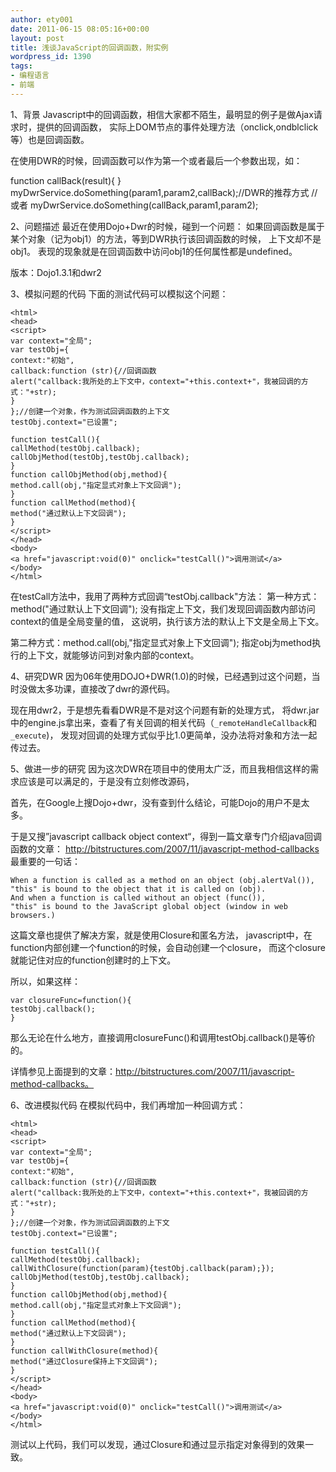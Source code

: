 ```yaml
---
author: ety001
date: 2011-06-15 08:05:16+00:00
layout: post
title: 浅谈JavaScript的回调函数，附实例
wordpress_id: 1390
tags:
- 编程语言
- 前端
---
```


1、背景
Javascript中的回调函数，相信大家都不陌生，最明显的例子是做Ajax请求时，提供的回调函数，
实际上DOM节点的事件处理方法（onclick,ondblclick等）也是回调函数。

在使用DWR的时候，回调函数可以作为第一个或者最后一个参数出现，如：

function callBack(result){
}
myDwrService.doSomething(param1,param2,callBack);//DWR的推荐方式
//或者
myDwrService.doSomething(callBack,param1,param2);


2、问题描述
最近在使用Dojo+Dwr的时候，碰到一个问题：
如果回调函数是属于某个对象（记为obj1）的方法，等到DWR执行该回调函数的时候，
上下文却不是obj1。
表现的现象就是在回调函数中访问obj1的任何属性都是undefined。

版本：Dojo1.3.1和dwr2

3、模拟问题的代码
下面的测试代码可以模拟这个问题：

```
<html>
<head>
<script>
var context="全局";
var testObj={
context:"初始",
callback:function (str){//回调函数
alert("callback:我所处的上下文中，context="+this.context+"，我被回调的方式："+str);
}
};//创建一个对象，作为测试回调函数的上下文
testObj.context="已设置";

function testCall(){
callMethod(testObj.callback);
callObjMethod(testObj,testObj.callback);
}
function callObjMethod(obj,method){
method.call(obj,"指定显式对象上下文回调");
}
function callMethod(method){
method("通过默认上下文回调");
}
</script>
</head>
<body>
<a href="javascript:void(0)" onclick="testCall()">调用测试</a>
</body>
</html>
```

在testCall方法中，我用了两种方式回调“testObj.callback"方法：
第一种方式：method("通过默认上下文回调");
没有指定上下文，我们发现回调函数内部访问context的值是全局变量的值，
这说明，执行该方法的默认上下文是全局上下文。

第二种方式：method.call(obj,"指定显式对象上下文回调");
指定obj为method执行的上下文，就能够访问到对象内部的context。


4、研究DWR
因为06年使用DOJO+DWR(1.0)的时候，已经遇到过这个问题，当时没做太多功课，直接改了dwr的源代码。

现在用dwr2，于是想先看看DWR是不是对这个问题有新的处理方式，
将dwr.jar中的engine.js拿出来，查看了有关回调的相关代码（`_remoteHandleCallback`和`_execute`)，
发现对回调的处理方式似乎比1.0更简单，没办法将对象和方法一起传过去。

5、做进一步的研究
因为这次DWR在项目中的使用太广泛，而且我相信这样的需求应该是可以满足的，于是没有立刻修改源码，

首先，在Google上搜Dojo+dwr，没有查到什么结论，可能Dojo的用户不是太多。

于是又搜”javascript callback object context“，得到一篇文章专门介绍java回调函数的文章：
http://bitstructures.com/2007/11/javascript-method-callbacks
最重要的一句话：

    When a function is called as a method on an object (obj.alertVal()),
    "this" is bound to the object that it is called on (obj).
    And when a function is called without an object (func()),
    "this" is bound to the JavaScript global object (window in web browsers.)

这篇文章也提供了解决方案，就是使用Closure和匿名方法，
javascript中，在function内部创建一个function的时候，会自动创建一个closure，
而这个closure就能记住对应的function创建时的上下文。

所以，如果这样：

```
var closureFunc=function(){
testObj.callback();
}
```

那么无论在什么地方，直接调用closureFunc()和调用testObj.callback()是等价的。

详情参见上面提到的文章：http://bitstructures.com/2007/11/javascript-method-callbacks。

6、改进模拟代码
在模拟代码中，我们再增加一种回调方式：

```
<html>
<head>
<script>
var context="全局";
var testObj={
context:"初始",
callback:function (str){//回调函数
alert("callback:我所处的上下文中，context="+this.context+"，我被回调的方式："+str);
}
};//创建一个对象，作为测试回调函数的上下文
testObj.context="已设置";

function testCall(){
callMethod(testObj.callback);
callWithClosure(function(param){testObj.callback(param);});
callObjMethod(testObj,testObj.callback);
}
function callObjMethod(obj,method){
method.call(obj,"指定显式对象上下文回调");
}
function callMethod(method){
method("通过默认上下文回调");
}
function callWithClosure(method){
method("通过Closure保持上下文回调");
}
</script>
</head>
<body>
<a href="javascript:void(0)" onclick="testCall()">调用测试</a>
</body>
</html>
```

测试以上代码，我们可以发现，通过Closure和通过显示指定对象得到的效果一致。

